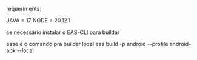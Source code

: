 requeriments:

JAVA = 17
NODE = 20.12.1

se necessário instalar o EAS-CLI para buildar

esse é o comando pra buildar local
eas build -p android --profile android-apk --local
